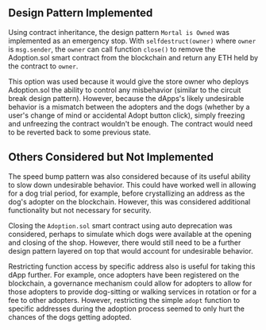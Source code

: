 ## Design Pattern Implemented  
Using contract inheritance, the design pattern `Mortal is Owned` was implemented as an emergency stop. With `selfdestruct(owner)` where `owner` is `msg.sender`, the `owner` can call function `close()` to remove the Adoption.sol smart contract from the blockchain and return any ETH held by the contract to `owner`.  

This option was used because it would give the store owner who deploys Adoption.sol the ability to control any misbehavior (similar to the circuit break design pattern). However, because the dApps's likely undesirable behavior is a mismatch between the adopters and the dogs (whether by a user's change of mind or accidental Adopt button click), simply freezing and unfreezing the contract wouldn't be enough. The contract would need to be reverted back to some previous state.  

## Others Considered but Not Implemented  
The speed bump pattern was also considered because of its useful ability to slow down undesirable behavior. This could have worked well in allowing for a dog trial period, for example, before crystallizing an address as the dog's adopter on the blockchain. However, this was considered additional functionality but not necessary for security.  

Closing the `Adoption.sol` smart contract using auto deprecation was considered, perhaps to simulate which dogs were available at the opening and closing of the shop. However, there would still need to be a further design pattern layered on top that would account for undesirable behavior.  

Restricting function access by specific address also is useful for taking this dApp further. For example, once adopters have been registered on the blockchain, a governance mechanism could allow for adopters to allow for those adopters to provide dog-sitting or walking services in rotation or for a fee to other adopters. However, restricting the simple `adopt` function to specific addresses during the adoption process seemed to only hurt the chances of the dogs getting adopted.  
